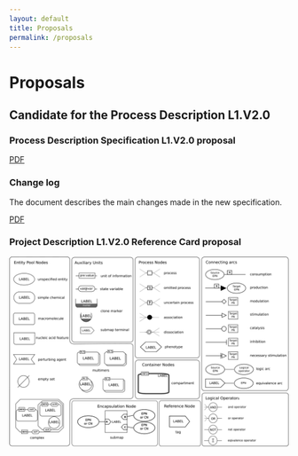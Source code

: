 ```yaml
---
layout: default
title: Proposals
permalink: /proposals
---
```


# Proposals

## Candidate for the Process Description L1.V2.0

### Process Description Specification L1.V2.0 proposal

[PDF](./downloads/proposals/PD_L.V2.0.Proposal.Draft.pdf)

### Change log

The document describes the main changes made in the new specification.

[PDF](./downloads/proposals/PD_L.V2.0.Log.pdf)

### Project Description L1.V2.0 Reference Card proposal

![](./downloads/proposals/PD_L.V2.0.png)

